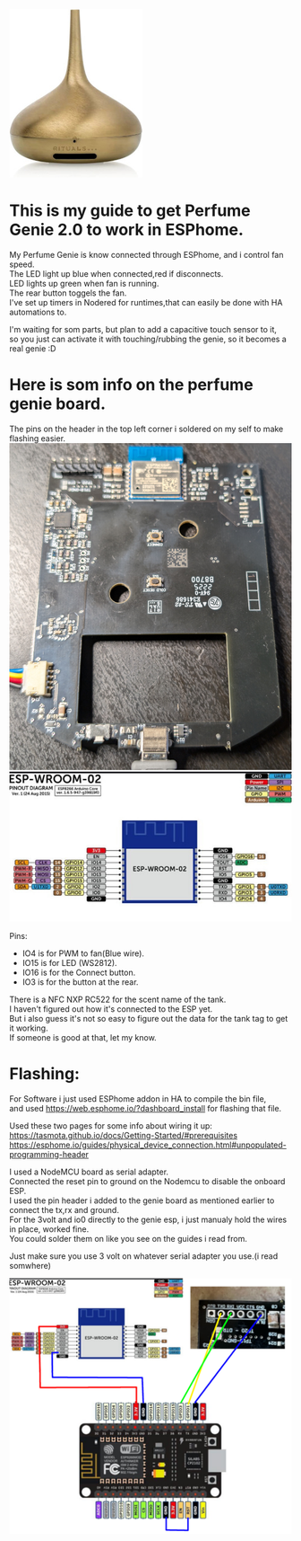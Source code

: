 ![Alt text](images/perfumegenie.jpg)

# This is my guide to get Perfume Genie 2.0 to work in ESPhome.

My Perfume Genie is know connected through ESPhome,
and i control fan speed.<br>
The LED light up blue when connected,red if disconnects.<br>
LED lights up green when fan is running.<br>
The rear button toggels the fan.<br>
I've set up timers in Nodered for runtimes,that can easily be done with HA automations to.<br>

I'm waiting for som parts, but plan to add a capacitive touch sensor to it, <br>
so you just can activate it with touching/rubbing the genie, so it becomes a real genie :D <br>


# Here is som info on the perfume genie board.<br>
The pins on the header in the top left corner i soldered on my self to make flashing easier.
![Alt text](images/Perfumegenieboard.jpg)
![Alt text](images/perfumegenieespmodule.jpeg) 

Pins:
- IO4 is for PWM to fan(Blue wire).
- IO15 is for LED (WS2812).
- IO16 is for the Connect button.
- IO3 is for the button at the rear.

There is a NFC NXP RC522 for the scent name of the tank.<br>
I haven't figured out how it's connected to the ESP yet.<br>
But i also guess it's not so easy to figure out the data for the tank tag to get it working.<br>
If someone is good at that, let my know.


# Flashing:

For Software i just used ESPhome addon in HA to compile the bin file, <br>
and used https://web.esphome.io/?dashboard_install for flashing that file. <br>

Used these two pages for some info about wiring it up:<br>
https://tasmota.github.io/docs/Getting-Started/#prerequisites <br>
https://esphome.io/guides/physical_device_connection.html#unpopulated-programming-header <br>

I used a NodeMCU board as serial adapter. <br>
Connected the reset pin to ground on the Nodemcu to disable the onboard ESP. <br>
I used the pin header i added to the genie board as mentioned earlier to connect the tx,rx and ground. <br>
For the 3volt and io0 directly to the genie esp, i just manualy hold the wires in place, worked fine. <br>
You could solder them on like you see on the guides i read from.

Just make sure you use 3 volt on whatever serial adapter you use.(i read somwhere)


![Alt text](images/flashing2.png)
